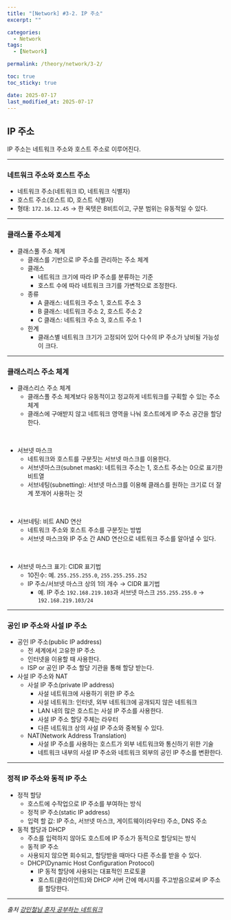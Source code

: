 ```yaml
---
title: "[Network] #3-2. IP 주소"
excerpt: ""

categories:
  - Network
tags:
  - [Network]

permalink: /theory/network/3-2/

toc: true
toc_sticky: true

date: 2025-07-17
last_modified_at: 2025-07-17
---
```


## IP 주소

IP 주소는 네트워크 주소와 호스트 주소로 이루어진다. 

---

### 네트워크 주소와 호스트 주소

- 네트워크 주소(네트워크 ID, 네트워크 식별자)
- 호스트 주소(호스트 ID, 호스트 식별자)
- 형태: `172.16.12.45` → 한 옥텟은 8비트이고, 구분 범위는 유동적일 수 있다.

---

### 클래스풀 주소체계

- 클래스풀 주소 체계
    - 클래스를 기반으로 IP 주소를 관리하는 주소 체계
    - 클래스
        - 네트워크 크기에 따라 IP 주소를 분류하는 기준
        - 호스트 수에 따라 네트워크 크기를 가변적으로 조정한다.
    - 종류
        - A 클래스: 네트워크 주소 1, 호스트 주소 3
        - B 클래스: 네트워크 주소 2, 호스트 주소 2
        - C 클래스: 네트워크 주소 3, 호스트 주소 1     
    - 한계
        - 클래스별 네트워크 크기가 고정되어 있어 다수의 IP 주소가 낭비될 가능성이 크다.

---

### 클래스리스 주소 체계

- 클래스리스 주소 체계
    - 클래스풀 주소 체계보다 유동적이고 정교하게 네트워크를 구획할 수 있는 주소 체계
    - 클래스에 구애받지 않고 네트워크 영역을 나눠 호스트에게 IP 주소 공간을 할당한다. 

&nbsp;

- 서브넷 마스크
    - 네트워크와 호스트를 구분짓는 서브넷 마스크를 이용한다.
    - 서브넷마스크(subnet mask): 네트워크 주소는 1, 호스트 주소는 0으로 표기한 비트열
    - 서브네팅(subnetting): 서브넷 마스크를 이용해 클래스를 원하는 크기로 더 잘계 쪼개어 사용하는 것

&nbsp;

- 서브네팅: 비트 AND 연산
    - 네트워크 주소와 호스트 주소를 구분짓는 방법
    - 서브넷 마스크와 IP 주소 간 AND 연산으로 네트워크 주소를 알아낼 수 있다.

&nbsp;

- 서브넷 마스크 표기: CIDR 표기법
    - 10진수: 예. `255.255.255.0`, `255.255.255.252`
    - IP 주소/서브넷 마스크 상의 1의 개수 → CIDR 표기법
        - 예. IP 주소 `192.168.219.103`과 서브넷 마스크 `255.255.255.0` → `192.168.219.103/24`

---

### 공인 IP 주소와 사설 IP 주소

- 공인 IP 주소(public IP address)
    - 전 세계에서 고유한 IP 주소
    - 인터넷을 이용할 때 사용한다.
    - ISP or 공인 IP 주소 할당 기관을 통해 할당 받는다.
- 사설 IP 주소와 NAT
    - 사설 IP 주소(private IP address)
        - 사설 네트워크에 사용하기 위한 IP 주소
        - 사설 네트워크: 인터넷, 외부 네트워크에 공개되지 않은 네트워크
        - LAN 내의 많은 호스트는 사설 IP 주소를 사용한다.
        - 사설 IP 주소 할당 주체는 라우터
        - 다른 네트워크 상의 사설 IP 주소와 중복될 수 있다.
    - NAT(Network Address Translation)
        - 사설 IP 주소를 사용하는 호스트가 외부 네트워크와 통신하기 위한 기술
        - 네트워크 내부의 사설 IP 주소와 네트워크 외부의 공인 IP 주소를 변환한다.

---

### 정적 IP 주소와 동적 IP 주소

- 정적 할당
    - 호스트에 수작업으로 IP 주소를 부여하는 방식
    - 정적 IP 주소(static IP address)
    - 입력 할 값: IP 주소, 서브넷 마스크, 게이트웨이(라우터) 주소, DNS 주소
- 동적 할당과 DHCP
    - 주소를 입력하지 않아도 호스트에 IP 주소가 동적으로 할당되는 방식
    - 동적 IP 주소
    - 사용되지 않으면 회수되고, 할당받을 때마다 다른 주소를 받을 수 있다.
    - DHCP(Dynamic Host Configuration Protocol)
        - IP 동적 할당에 사용되는 대표적인 프로토콜
        - 호스트(클라이언트)와 DHCP 서버 간에 메시지를 주고받음으로써 IP 주소를 할당한다.

--- 

*출처*
*[강민철님 혼자 공부하는 네트워크](https://www.inflearn.com/course/%EA%B0%9C%EB%B0%9C%EC%9E%90-%EC%BB%B4%ED%93%A8%ED%84%B0%EA%B3%B5%ED%95%99-%ED%98%BC%EC%9E%90%EA%B3%B5%EB%B6%80%ED%95%98%EB%8A%94-%EB%84%A4%ED%8A%B8%EC%9B%8C%ED%81%AC/dashboard)*